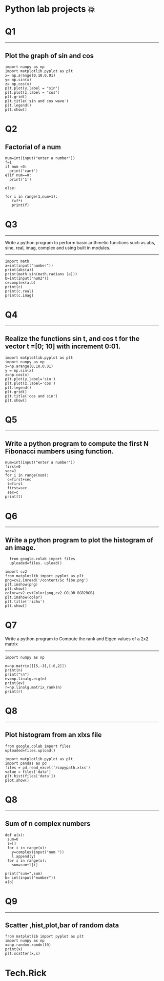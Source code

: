 # Python lab projects :boom:
 
# Q1
------------
 Plot the graph of sin and cos
------------
```
import numpy as np
import matplotlib.pyplot as plt
x= np.arange(0,10,0.01)
y= np.sin(x)
z= np.cos(x)
plt.plot(y,label = "sin")
plt.plot(z,label = "cos")
plt.grid()
plt.title('sin and cos wave')
plt.legend()
plt.show()
```
# Q2

Factorial of a num
-----------
```
num=int(input("enter a number"))
f=1
if num <0:
  print('cant')
elif num==0:
  print('1')

else:

for i in range(1,num+1):
   f=f*i
   print(f)
```

# Q3
-------
Write a python program to perform basic arithmetic functions such as 
abs, sine, real, imag, complex and using built in modules.

-------
```
import math
a=int(input("number"))
print(abs(a))
print(math.sin(math.radians (a)))
b=int(input("num2"))
c=complex(a,b)
print(c)
print(c.real)
print(c.imag)
```
# Q4
---------
Realize the functions sin t, and cos t for the vector t =[0; 10] with increment 
0:01.
---------
```
import matplotlib.pyplot as plt
import numpy as np
x=np.arange(0,10,0.01)
y = np.sin(x)
z=np.cos(x)
plt.plot(y,label='sin')
plt.plot(z,label='cos')
plt.legend()
plt.grid()
plt.title('cos and sin')
plt.show()
```

# Q5
-------
Write a python program to compute the first N Fibonacci numbers using 
function. 
--------
```
num=int(input("enter a number"))
first=0
sec=1
for i in range(num):
 c=first+sec
 t=first
 first=sec
 sec=c
print(t)
```

# Q6
-----------
Write a python program to plot the histogram of an image.
-----------
```
  from google.colab import files
  uploaded=files. upload()
```
```
import cv2
from matplotlib import pyplot as plt
png=cv2.imread('/content/Sc fibo.png')
plt.imshow(png)
plt.show()
color=cv2.cvtColor(png,cv2.COLOR_BGR2RGB)
plt.imshow(color)
plt.title('richu')
plt.show()  
```

# Q7 

Write a python program to Compute the rank and Eigen values of a 2x2 matrix

----------
```
import numpy as np

n=np.matrix([[5,-3],[-6,2]])
print(n)
print("\n")
ev=np.linalg.eig(n)
print(ev)
r=np.linalg.matrix_rank(n)
print(r)
```

# Q8
 
-----------
Plot histogram from an xlxs file
----------
```
from google.colab import files
uploaded=files.upload()
```

```
import matplotlib.pyplot as plt
import pandas as pd
files = pd.read_excel('/copypath.xlxs')
value = files['data']
plt.hist(files['data'])
plot.show()
```

# Q8

-------
Sum of n complex numbers
-------
```
def a(x):
 sum=0
 l=[] 
 for i in range(x):
   y=complex(input("num "))
   l.append(y)
 for i in range(x):
   sum=sum+l[i]

print("sum=",sum)
b= int(input("number"))
a(b)
```

# Q9
---------
Scatter ,hist,plot,bar of random data
---------
```
from matplotlib import pyplot as plt
import numpy as np
x=np.random.randn(10)
print(x)
plt.scatter(x,x)
```

# Tech.Rick 
